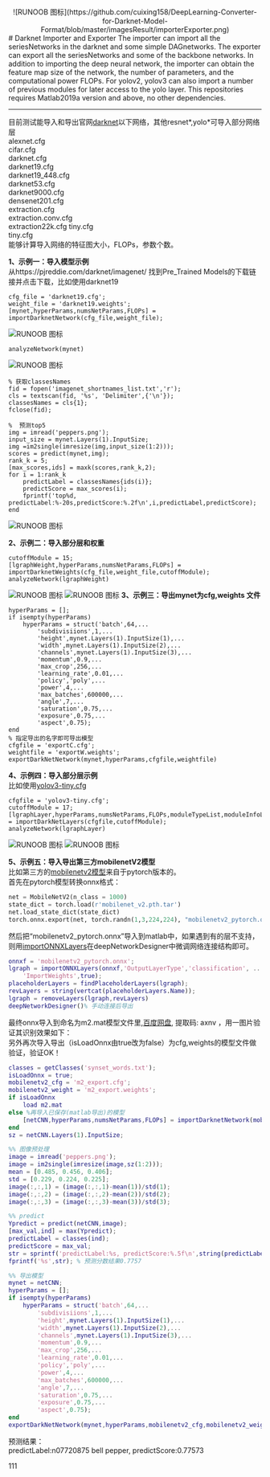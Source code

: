 <div align=center>![RUNOOB 图标](https://github.com/cuixing158/DeepLearning-Converter-for-Darknet-Model-Format/blob/master/imagesResult/importerExporter.png)<br>
<div align=left>
# Darknet Importer and Exporter
The importer can import all the seriesNetworks in the darknet and some simple DAGnetworks. The exporter can export all the seriesNetworks and some of the backbone networks. In addition to importing the deep neural network, the importer can obtain the feature map size of the network, the number of parameters, and the computational power FLOPs. For yolov2, yolov3 can also import a number of previous modules for later access to the yolo layer. 
This repositories requires Matlab2019a version and above, no other dependencies.

***

目前测试能导入和导出官网[darknet](https://github.com/pjreddie/darknet)以下网络，其他resnet*,yolo*可导入部分网络层<br>
alexnet.cfg<br>
cifar.cfg<br>
 darknet.cfg <br>
darknet19.cfg<br>
darknet19_448.cfg<br>
darknet53.cfg <br>
darknet9000.cfg<br>
 densenet201.cfg <br>
extraction.cfg<br>
 extraction.conv.cfg<br>
 extraction22k.cfg tiny.cfg<br>
tiny.cfg<br>
能够计算导入网络的特征图大小，FLOPs，参数个数。<br>
 
**1、示例一：导入模型示例**<br>
从https://pjreddie.com/darknet/imagenet/ 找到Pre_Trained Models的下载链接并点击下载，比如使用darknet19
  
```
cfg_file = 'darknet19.cfg';
weight_file = 'darknet19.weights';
[mynet,hyperParams,numsNetParams,FLOPs] = importDarknetNetwork(cfg_file,weight_file);
```
![RUNOOB 图标](https://github.com/cuixing158/DeepLearning-Converter-for-Darknet-Model-Format/blob/master/imagesResult/importDarknetNetwork.png)
```
analyzeNetwork(mynet)
```
![RUNOOB 图标](https://github.com/cuixing158/DeepLearning-Converter-for-Darknet-Model-Format/blob/master/imagesResult/mynet.png)
```
% 获取classesNames
fid = fopen('imagenet_shortnames_list.txt','r');
cls = textscan(fid, '%s', 'Delimiter',{'\n'});
classesNames = cls{1};
fclose(fid);

%  预测top5
img = imread('peppers.png');
input_size = mynet.Layers(1).InputSize;
img =im2single(imresize(img,input_size(1:2)));
scores = predict(mynet,img);
rank_k = 5;
[max_scores,ids] = maxk(scores,rank_k,2);
for i = 1:rank_k
    predictLabel = classesNames{ids(i)};
    predictScore = max_scores(i);
    fprintf('top%d, predictLabel:%-20s,predictScore:%.2f\n',i,predictLabel,predictScore);
end
```
![RUNOOB 图标](https://github.com/cuixing158/DeepLearning-Converter-for-Darknet-Model-Format/blob/master/imagesResult/rec_result.png)

**2、示例二：导入部分层和权重**<br>
```
cutoffModule = 15;
[lgraphWeight,hyperParams,numsNetParams,FLOPs] = importDarknetWeights(cfg_file,weight_file,cutoffModule);
analyzeNetwork(lgraphWeight)
```
![RUNOOB 图标](https://github.com/cuixing158/DeepLearning-Converter-for-Darknet-Model-Format/blob/master/imagesResult/importDarknetWeights.png)
![RUNOOB 图标](https://github.com/cuixing158/DeepLearning-Converter-for-Darknet-Model-Format/blob/master/imagesResult/lgraphWeight.png)
**3、示例三：导出mynet为cfg,weights 文件**<br>
```
hyperParams = [];
if isempty(hyperParams)
    hyperParams = struct('batch',64,...
        'subdivisiions',1,...
        'height',mynet.Layers(1).InputSize(1),...
        'width',mynet.Layers(1).InputSize(2),...
        'channels',mynet.Layers(1).InputSize(3),...
        'momentum',0.9,...
        'max_crop',256,...
        'learning_rate',0.01,...
        'policy','poly',...
        'power',4,...
        'max_batches',600000,...
        'angle',7,...
        'saturation',0.75,...
        'exposure',0.75,...
        'aspect',0.75);
end
% 指定导出的名字即可导出模型
cfgfile = 'exportC.cfg';
weightfile = 'exportW.weights';
exportDarkNetNetwork(mynet,hyperParams,cfgfile,weightfile)
```

**4、示例四：导入部分层示例**<br>
比如使用[yolov3-tiny.cfg](https://github.com/pjreddie/darknet/blob/master/cfg/yolov3-tiny.cfg)
```
cfgfile = 'yolov3-tiny.cfg';
cutoffModule = 17;
[lgraphLayer,hyperParams,numsNetParams,FLOPs,moduleTypeList,moduleInfoList,layerToModuleIndex] = importDarkNetLayers(cfgfile,cutoffModule);
analyzeNetwork(lgraphLayer)
```
![RUNOOB 图标](https://github.com/cuixing158/DeepLearning-Converter-for-Darknet-Model-Format/blob/master/imagesResult/importDarknetLayers.png)
![RUNOOB 图标](https://github.com/cuixing158/DeepLearning-Converter-for-Darknet-Model-Format/blob/master/imagesResult/lgraphLayer.png)

**5、示例五：导入导出第三方mobilenetV2模型**<br>
比如第三方的[mobilenetv2模型](https://github.com/cuixing158/pytorch-mobilenet-v2)来自于pytorch版本的。<br>
首先在pytorch模型转换onnx格式：<br>
```python
net = MobileNetV2(n_class = 1000)
state_dict = torch.load(r'mobilenet_v2.pth.tar')
net.load_state_dict(state_dict)
torch.onnx.export(net, torch.randn(1,3,224,224), "mobilenetv2_pytorch.onnx", verbose=True)
```
然后把“mobilenetv2_pytorch.onnx”导入到matlab中，如果遇到有的层不支持，则用[importONNXLayers](https://www.mathworks.com/help/deeplearning/ref/importonnxlayers.html)在deepNetworkDesigner中微调网络连接结构即可。<br>
```matlab
onnxf = 'mobilenetv2_pytorch.onnx';
lgraph = importONNXLayers(onnxf,'OutputLayerType','classification', ...
    'ImportWeights',true);
placeholderLayers = findPlaceholderLayers(lgraph);
revLayers = string(vertcat(placeholderLayers.Name));
lgraph = removeLayers(lgraph,revLayers)
deepNetworkDesigner()% 手动连接后导出
```
最终onnx导入到命名为m2.mat模型文件里,[百度网盘](https://pan.baidu.com/s/1i0NBPd9CzhyfC0m7t7Ri6w), 提取码: axnv ，用一图片验证其识别效果如下：<br>
另外再次导入导出（isLoadOnnx由true改为false）为cfg,weights的模型文件做验证，验证OK！
```matlab
classes = getClasses('synset_words.txt');
isLoadOnnx = true;
mobilenetv2_cfg = 'm2_export.cfg';
mobilenetv2_weight = 'm2_export.weights';
if isLoadOnnx
    load m2.mat
else %再导入已保存(matlab导出)的模型
    [netCNN,hyperParams,numsNetParams,FLOPs] = importDarknetNetwork(mobilenetv2_cfg,mobilenetv2_weight);
end
sz = netCNN.Layers(1).InputSize;

%% 图像预处理
image = imread('peppers.png');
image = im2single(imresize(image,sz(1:2)));
mean = [0.485, 0.456, 0.406];
std = [0.229, 0.224, 0.225];
image(:,:,1) = (image(:,:,1)-mean(1))/std(1);
image(:,:,2) = (image(:,:,2)-mean(2))/std(2);
image(:,:,3) = (image(:,:,3)-mean(3))/std(3);

%% predict
Ypredict = predict(netCNN,image);
[max_val,ind] = max(Ypredict);
predictLabel = classes(ind);
predictScore = max_val;
str = sprintf('predictLabel:%s, predictScore:%.5f\n',string(predictLabel),string(predictScore));
fprintf('%s',str); % 预测分数结果0.7757

%% 导出模型
mynet = netCNN;
hyperParams = [];
if isempty(hyperParams)
    hyperParams = struct('batch',64,...
        'subdivisiions',1,...
        'height',mynet.Layers(1).InputSize(1),...
        'width',mynet.Layers(1).InputSize(2),...
        'channels',mynet.Layers(1).InputSize(3),...
        'momentum',0.9,...
        'max_crop',256,...
        'learning_rate',0.01,...
        'policy','poly',...
        'power',4,...
        'max_batches',600000,...
        'angle',7,...
        'saturation',0.75,...
        'exposure',0.75,...
        'aspect',0.75);
end
exportDarkNetNetwork(mynet,hyperParams,mobilenetv2_cfg,mobilenetv2_weight)
```
预测结果：<br>
predictLabel:n07720875 bell pepper, predictScore:0.77573

111